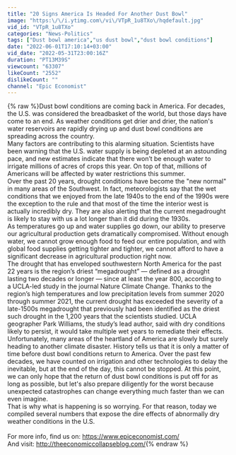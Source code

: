 ```yaml
---
title: "20 Signs America Is Headed For Another Dust Bowl"
image: "https:\/\/i.ytimg.com\/vi\/VTpR_1u8TXo\/hqdefault.jpg"
vid_id: "VTpR_1u8TXo"
categories: "News-Politics"
tags: ["Dust bowl america","us dust bowl","dust bowl conditions"]
date: "2022-06-01T17:10:14+03:00"
vid_date: "2022-05-31T23:00:16Z"
duration: "PT13M39S"
viewcount: "63307"
likeCount: "2552"
dislikeCount: ""
channel: "Epic Economist"
---
```

{% raw %}Dust bowl conditions are coming back in America. For decades, the U.S. was considered the breadbasket of the world, but those days have come to an end. As weather conditions get drier and drier, the nation's water reservoirs are rapidly drying up and dust bowl conditions are spreading across the country. <br />Many factors are contributing to this alarming situation. Scientists have been warning that the U.S. water supply is being depleted at an astounding pace, and new estimates indicate that there won’t be enough water to irrigate millions of acres of crops this year. On top of that, millions of Americans will be affected by water restrictions this summer. <br />Over the past 20 years, drought conditions have become the &quot;new normal&quot; in many areas of the Southwest. In fact, meteorologists say that the wet conditions that we enjoyed from the late 1940s to the end of the 1990s were the exception to the rule and that most of the time the interior west is actually incredibly dry. They are also alerting that the current megadrought is likely to stay with us a lot longer than it did during the 1930s. <br />As temperatures go up and water supplies go down, our ability to preserve our agricultural production gets dramatically compromised. Without enough water, we cannot grow enough food to feed our entire population, and with global food supplies getting tighter and tighter, we cannot afford to have a significant decrease in agricultural production right now. <br />The drought that has enveloped southwestern North America for the past 22 years is the region’s driest “megadrought” — defined as a drought lasting two decades or longer — since at least the year 800, according to a UCLA-led study in the journal Nature Climate Change. Thanks to the region’s high temperatures and low precipitation levels from summer 2020 through summer 2021, the current drought has exceeded the severity of a late-1500s megadrought that previously had been identified as the driest such drought in the 1,200 years that the scientists studied. UCLA geographer Park Williams, the study’s lead author, said with dry conditions likely to persist, it would take multiple wet years to remediate their effects.<br />Unfortunately, many areas of the heartland of America are slowly but surely heading to another climate disaster. History tells us that it is only a matter of time before dust bowl conditions return to America. Over the past few decades, we have counted on irrigation and other technologies to delay the inevitable, but at the end of the day, this cannot be stopped. At this point, we can only hope that the return of dust bowl conditions is put off for as long as possible, but let's also prepare diligently for the worst because unexpected catastrophes can change everything much faster than we can even imagine.<br />That is why what is happening is so worrying. For that reason, today we compiled several numbers that expose the dire effects of abnormally dry weather conditions in the U.S.<br /><br />For more info, find us on: <a rel="nofollow" target="blank" href="https://www.epiceconomist.com/">https://www.epiceconomist.com/</a><br />And visit: <a rel="nofollow" target="blank" href="http://theeconomiccollapseblog.com/">http://theeconomiccollapseblog.com/</a>{% endraw %}
